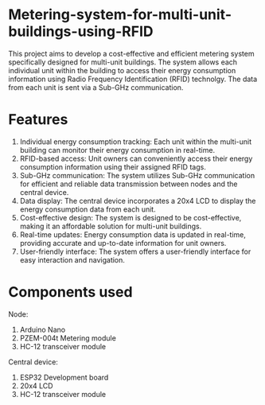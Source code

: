 # Metering-system-for-multi-unit-buildings-using-RFID

This project aims to develop a cost-effective and efficient metering system specifically designed for multi-unit buildings. The system allows each individual unit within the building to access their energy consumption information using Radio Frequency Identification (RFID) technolgy. The data from each unit is sent via a Sub-GHz communication.

# Features
1. Individual energy consumption tracking: Each unit within the multi-unit building can monitor their energy consumption in real-time.
2. RFID-based access: Unit owners can conveniently access their energy consumption information using their assigned RFID tags.
3. Sub-GHz communication: The system utilizes Sub-GHz communication for efficient and reliable data transmission between nodes and the central device.
4. Data display: The central device incorporates a 20x4 LCD to display the energy consumption data from each unit.
5. Cost-effective design: The system is designed to be cost-effective, making it an affordable solution for multi-unit buildings.
6. Real-time updates: Energy consumption data is updated in real-time, providing accurate and up-to-date information for unit owners.
7. User-friendly interface: The system offers a user-friendly interface for easy interaction and navigation.

# Components used
  Node:
  1. Arduino Nano
  2. PZEM-004t Metering module
  3. HC-12 transceiver module

  Central device:
  1. ESP32 Development board
  2. 20x4 LCD
  3. HC-12 transceiver module



